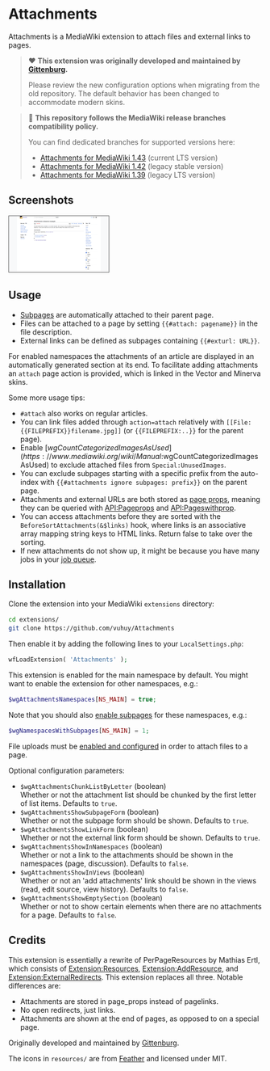 # Attachments

Attachments is a MediaWiki extension to attach files and external links to pages.

> ❤️ **This extension was originally developed and maintained by [Gittenburg](https://github.com/Gittenburg).**
>
> Please review the new configuration options when migrating from the old repository. The default behavior has been changed to accommodate modern skins.

> 🚀 **This repository follows the MediaWiki release branches compatibility policy.**
>
> You can find dedicated branches for supported versions here:
>
> - [Attachments for MediaWiki 1.43](https://github.com/vuhuy/Attachments/tree/REL1_43) (current LTS version)
> - [Attachments for MediaWiki 1.42](https://github.com/vuhuy/Attachments/tree/REL1_42) (legacy stable version)
> - [Attachments for MediaWiki 1.39](https://github.com/vuhuy/Attachments/tree/REL1_39) (legacy LTS version)

## Screenshots

[![Attachments extension example](assets/attachments-example-thumb.png)](assets/attachments-example.png)

## Usage

- [Subpages](https://www.mediawiki.org/wiki/Help:Subpages) are automatically attached to their parent page.
- Files can be attached to a page by setting `{{#attach: pagename}}` in the file description.
- External links can be defined as subpages containing `{{#exturl: URL}}`.

For enabled namespaces the attachments of an article are displayed in an automatically generated section at its end. To facilitate adding attachments an `attach` page action is provided, which is linked in the Vector and Minerva skins.

Some more usage tips:

- `#attach` also works on regular articles.
- You can link files added through `action=attach` relatively with `[[File:{{FILEPREFIX}}filename.jpg]]` (or `{{FILEPREFIX:..}}` for the parent page).
- Enable [$wgCountCategorizedImagesAsUsed](https://www.mediawiki.org/wiki/Manual:$wgCountCategorizedImagesAsUsed) to exclude attached files from `Special:UnusedImages`.
- You can exclude subpages starting with a specific prefix from the auto-index with `{{#attachments ignore subpages: prefix}}` on the parent page.
- Attachments and external URLs are both stored as [page props](https://www.mediawiki.org/wiki/Manual:Page_props_table), meaning they can be queried with [API:Pageprops](https://www.mediawiki.org/wiki/API:Pageprops) and [API:Pageswithprop](https://www.mediawiki.org/wiki/API:Pageswithprop).
- You can access attachments before they are sorted with the `BeforeSortAttachments(&$links)` hook, where links is an associative array mapping string keys to HTML links. Return false to take over the sorting.
- If new attachments do not show up, it might be because you have many jobs in your [job queue](https://www.mediawiki.org/wiki/Manual:Job_queue).

## Installation

Clone the extension into your MediaWiki `extensions` directory:

```bash
cd extensions/
git clone https://github.com/vuhuy/Attachments
```

Then enable it by adding the following lines to your `LocalSettings.php`:

```php
wfLoadExtension( 'Attachments' );
```

This extension is enabled for the main namespace by default. You might want to enable the extension for other namespaces, e.g.:

```php
$wgAttachmentsNamespaces[NS_MAIN] = true;
```

Note that you should also [enable subpages](https://www.mediawiki.org/wiki/Manual:LocalSettings.php#Enabling_subpages) for these namespaces, e.g.:

```php
$wgNamespacesWithSubpages[NS_MAIN] = 1;
```

File uploads must be [enabled and configured](https://www.mediawiki.org/wiki/Manual:Configuring_file_uploads) in order to attach files to a page.

Optional configuration parameters:

- `$wgAttachmentsChunkListByLetter` (boolean)  
  Whether or not the attachment list should be chunked by the first letter of list items. Defaults to `true`.
- `$wgAttachmentsShowSubpageForm` (boolean)  
  Whether or not the subpage form should be shown. Defaults to `true`.
- `$wgAttachmentsShowLinkForm` (boolean)  
  Whether or not the external link form should be shown. Defaults to `true`.
- `$wgAttachmentsShowInNamespaces` (boolean)  
  Whether or not a link to the attachments should be shown in the namespaces (page, discussion). Defaults to `false`.
- `$wgAttachmentsShowInViews` (boolean)  
  Whether or not an 'add attachments' link should be shown in the views (read, edit source, view history). Defaults to `false`.
- `$wgAttachmentsShowEmptySection` (boolean)  
  Whether or not to show certain elements when there are no attachments for a page. Defaults to `false`.

## Credits

This extension is essentially a rewrite of PerPageResources by Mathias Ertl, which consists of [Extension:Resources](https://fs.fsinf.at/wiki/Resources), [Extension:AddResource](https://fs.fsinf.at/wiki/AddResource), and [Extension:ExternalRedirects](https://github.com/mathiasertl/ExternalRedirects). This extension replaces all three. Notable differences are:

* Attachments are stored in page\_props instead of pagelinks.
* No open redirects, just links.
* Attachments are shown at the end of pages, as opposed to on a special page.

Originally developed and maintained by [Gittenburg](https://github.com/Gittenburg).

The icons in `resources/` are from [Feather](https://feathericons.com/) and licensed under MIT.
